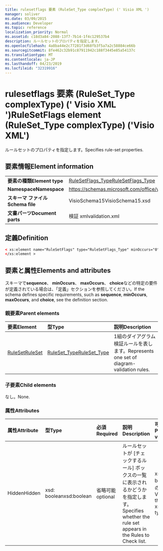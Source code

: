 ```yaml
---
title: rulesetflags 要素 (RuleSet_Type complexType) (' Visio XML ')
manager: soliver
ms.date: 03/09/2015
ms.audience: Developer
ms.topic: reference
localization_priority: Normal
ms.assetid: c18d3a84-2088-13f7-7b14-1f4c129537b4
description: ルールセットのプロパティを指定します。
ms.openlocfilehash: 4a8ba44e2c77281f3d68fb3f5a7a2c58884ce66b
ms.sourcegitcommit: 8fe462c32b91c87911942c188f3445e85a54137c
ms.translationtype: MT
ms.contentlocale: ja-JP
ms.lasthandoff: 04/23/2019
ms.locfileid: "32319916"
---
```

# <a name="rulesetflags-element-rulesettype-complextype-visio-xml"></a><span data-ttu-id="cf8d3-103">rulesetflags 要素 (RuleSet_Type complexType) (' Visio XML ')</span><span class="sxs-lookup"><span data-stu-id="cf8d3-103">RuleSetFlags element (RuleSet_Type complexType) ('Visio XML')</span></span>

<span data-ttu-id="cf8d3-104">ルールセットのプロパティを指定します。</span><span class="sxs-lookup"><span data-stu-id="cf8d3-104">Specifies rule-set properties.</span></span>
  
## <a name="element-information"></a><span data-ttu-id="cf8d3-105">要素情報</span><span class="sxs-lookup"><span data-stu-id="cf8d3-105">Element information</span></span>

|||
|:-----|:-----|
|<span data-ttu-id="cf8d3-106">**要素の種類**</span><span class="sxs-lookup"><span data-stu-id="cf8d3-106">**Element type**</span></span> <br/> |[<span data-ttu-id="cf8d3-107">RuleSetFlags_Type</span><span class="sxs-lookup"><span data-stu-id="cf8d3-107">RuleSetFlags_Type</span></span>](rulesetflags_type-complextypevisio-xml.md) <br/> |
|<span data-ttu-id="cf8d3-108">**Namespace**</span><span class="sxs-lookup"><span data-stu-id="cf8d3-108">**Namespace**</span></span> <br/> |https://schemas.microsoft.com/office/visio/2012/main  <br/> |
|<span data-ttu-id="cf8d3-109">**スキーマ ファイル**</span><span class="sxs-lookup"><span data-stu-id="cf8d3-109">**Schema file**</span></span> <br/> |<span data-ttu-id="cf8d3-110">VisioSchema15</span><span class="sxs-lookup"><span data-stu-id="cf8d3-110">VisioSchema15.xsd</span></span>  <br/> |
|<span data-ttu-id="cf8d3-111">**文書パーツ**</span><span class="sxs-lookup"><span data-stu-id="cf8d3-111">**Document parts**</span></span> <br/> |<span data-ttu-id="cf8d3-112">検証 xml</span><span class="sxs-lookup"><span data-stu-id="cf8d3-112">validation.xml</span></span>  <br/> |
   
## <a name="definition"></a><span data-ttu-id="cf8d3-113">定義</span><span class="sxs-lookup"><span data-stu-id="cf8d3-113">Definition</span></span>

```XML
< xs:element name="RuleSetFlags" type="RuleSetFlags_Type" minOccurs="0" maxOccurs="1" >
</xs:element >
```

## <a name="elements-and-attributes"></a><span data-ttu-id="cf8d3-114">要素と属性</span><span class="sxs-lookup"><span data-stu-id="cf8d3-114">Elements and attributes</span></span>

<span data-ttu-id="cf8d3-115">スキーマで**sequence**、 **minOccurs**、 **maxOccurs**、 **choice**などの特定の要件が定義されている場合は、「定義」セクションを参照してください。</span><span class="sxs-lookup"><span data-stu-id="cf8d3-115">If the schema defines specific requirements, such as **sequence**, **minOccurs**, **maxOccurs**, and **choice**, see the definition section.</span></span> 
  
### <a name="parent-elements"></a><span data-ttu-id="cf8d3-116">親要素</span><span class="sxs-lookup"><span data-stu-id="cf8d3-116">Parent elements</span></span>

|<span data-ttu-id="cf8d3-117">**要素**</span><span class="sxs-lookup"><span data-stu-id="cf8d3-117">**Element**</span></span>|<span data-ttu-id="cf8d3-118">**型**</span><span class="sxs-lookup"><span data-stu-id="cf8d3-118">**Type**</span></span>|<span data-ttu-id="cf8d3-119">**説明**</span><span class="sxs-lookup"><span data-stu-id="cf8d3-119">**Description**</span></span>|
|:-----|:-----|:-----|
|[<span data-ttu-id="cf8d3-120">RuleSet</span><span class="sxs-lookup"><span data-stu-id="cf8d3-120">RuleSet</span></span>](ruleset-element-rulesets_type-complextypevisio-xml.md) <br/> |[<span data-ttu-id="cf8d3-121">RuleSet_Type</span><span class="sxs-lookup"><span data-stu-id="cf8d3-121">RuleSet_Type</span></span>](ruleset_type-complextypevisio-xml.md) <br/> |<span data-ttu-id="cf8d3-122">1組のダイアグラム検証ルールを表します。</span><span class="sxs-lookup"><span data-stu-id="cf8d3-122">Represents one set of diagram-validation rules.</span></span>  <br/> |
   
### <a name="child-elements"></a><span data-ttu-id="cf8d3-123">子要素</span><span class="sxs-lookup"><span data-stu-id="cf8d3-123">Child elements</span></span>

<span data-ttu-id="cf8d3-124">なし。</span><span class="sxs-lookup"><span data-stu-id="cf8d3-124">None.</span></span>
  
### <a name="attributes"></a><span data-ttu-id="cf8d3-125">属性</span><span class="sxs-lookup"><span data-stu-id="cf8d3-125">Attributes</span></span>

|<span data-ttu-id="cf8d3-126">**属性**</span><span class="sxs-lookup"><span data-stu-id="cf8d3-126">**Attribute**</span></span>|<span data-ttu-id="cf8d3-127">**型**</span><span class="sxs-lookup"><span data-stu-id="cf8d3-127">**Type**</span></span>|<span data-ttu-id="cf8d3-128">**必須**</span><span class="sxs-lookup"><span data-stu-id="cf8d3-128">**Required**</span></span>|<span data-ttu-id="cf8d3-129">**説明**</span><span class="sxs-lookup"><span data-stu-id="cf8d3-129">**Description**</span></span>|<span data-ttu-id="cf8d3-130">**可能な値**</span><span class="sxs-lookup"><span data-stu-id="cf8d3-130">**Possible values**</span></span>|
|:-----|:-----|:-----|:-----|:-----|
|<span data-ttu-id="cf8d3-131">Hidden</span><span class="sxs-lookup"><span data-stu-id="cf8d3-131">Hidden</span></span>  <br/> |<span data-ttu-id="cf8d3-132">xsd: boolean</span><span class="sxs-lookup"><span data-stu-id="cf8d3-132">xsd:boolean</span></span>  <br/> |<span data-ttu-id="cf8d3-133">省略可能</span><span class="sxs-lookup"><span data-stu-id="cf8d3-133">optional</span></span>  <br/> |<span data-ttu-id="cf8d3-134">ルールセットが [チェックするルール] ボックスの一覧に表示されるかどうかを指定します。</span><span class="sxs-lookup"><span data-stu-id="cf8d3-134">Specifies whether the rule set appears in the Rules to Check list.</span></span>  <br/> |<span data-ttu-id="cf8d3-135">xsd: boolean 型の値。</span><span class="sxs-lookup"><span data-stu-id="cf8d3-135">Values of the xsd:boolean type.</span></span>  <br/> |
   

